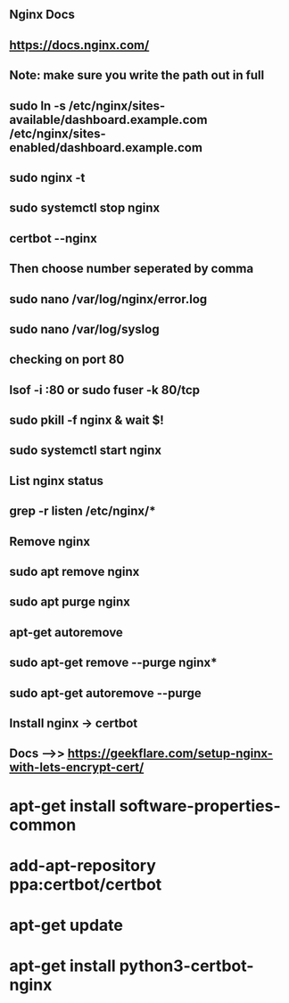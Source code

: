 ## Nginx Docs
## https://docs.nginx.com/

## Note: make sure you write the path out in full
## sudo ln -s /etc/nginx/sites-available/dashboard.example.com /etc/nginx/sites-enabled/dashboard.example.com

## sudo nginx -t
## sudo systemctl stop nginx

## certbot --nginx
## Then choose number seperated by comma

## sudo nano /var/log/nginx/error.log
## sudo nano /var/log/syslog

## checking on port 80
## lsof -i :80 or sudo fuser -k 80/tcp

## sudo pkill -f nginx & wait $!
## sudo systemctl start nginx

## List nginx status
## grep -r listen /etc/nginx/*

## Remove nginx
## sudo apt remove nginx
## sudo apt purge nginx
## apt-get autoremove
## sudo apt-get remove --purge nginx*
## sudo apt-get autoremove --purge

## Install nginx -> certbot
## Docs -->> https://geekflare.com/setup-nginx-with-lets-encrypt-cert/
# apt-get install software-properties-common
# add-apt-repository ppa:certbot/certbot
# apt-get update
# apt-get install python3-certbot-nginx
